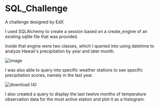 # SQL_Challenge

A challenge designed by EdX

I used SQLAlchemy to create a session based on a create_engine of an existing sqlite file that was provided.

Inside that engine were two classes, which I queried into using datetime to analyze Hawaii's precipitation
by year and later month.






![image](https://github.com/JosephHauser912/SQL_Challenge/assets/67341300/2beb6cd5-d78d-4b7e-9bcd-c85876a903b6)

I was also able to query into specific weather stations to see specific precipitation scores, namely in the last year. 



![download (4)](https://github.com/JosephHauser912/SQL_Challenge/assets/67341300/7a001f4a-5e3d-4e14-90fd-6d60771eeb36)

I also created a query to display the last twelve months of temperature observation data for the most active station and plot it
as a histogram.
